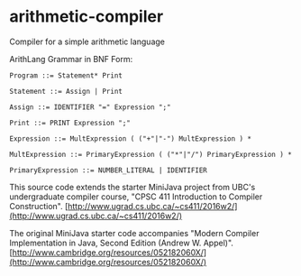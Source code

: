 # arithmetic-compiler
Compiler for a simple arithmetic language

ArithLang Grammar in BNF Form:

```
Program ::= Statement* Print

Statement ::= Assign | Print

Assign ::= IDENTIFIER "=" Expression ";"

Print ::= PRINT Expression ";"

Expression ::= MultExpression ( ("+"|"-") MultExpression ) *

MultExpression ::= PrimaryExpression ( ("*"|"/") PrimaryExpression ) *

PrimaryExpression ::= NUMBER_LITERAL | IDENTIFIER
```

This source code extends the starter MiniJava project from UBC's undergraduate compiler course, "CPSC 411 Introduction to Compiler Construction".
[http://www.ugrad.cs.ubc.ca/~cs411/2016w2/](http://www.ugrad.cs.ubc.ca/~cs411/2016w2/)

The original MiniJava starter code accompanies "Modern Compiler Implementation in Java, Second Edition (Andrew W. Appel)".
[http://www.cambridge.org/resources/052182060X/](http://www.cambridge.org/resources/052182060X/)
